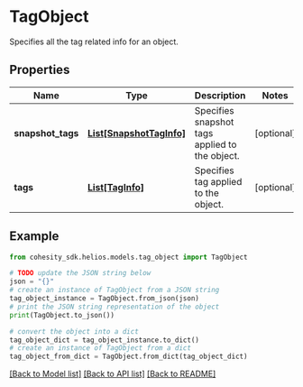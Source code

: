 # TagObject

Specifies all the tag related info for an object.

## Properties

Name | Type | Description | Notes
------------ | ------------- | ------------- | -------------
**snapshot_tags** | [**List[SnapshotTagInfo]**](SnapshotTagInfo.md) | Specifies snapshot tags applied to the object. | [optional] 
**tags** | [**List[TagInfo]**](TagInfo.md) | Specifies tag applied to the object. | [optional] 

## Example

```python
from cohesity_sdk.helios.models.tag_object import TagObject

# TODO update the JSON string below
json = "{}"
# create an instance of TagObject from a JSON string
tag_object_instance = TagObject.from_json(json)
# print the JSON string representation of the object
print(TagObject.to_json())

# convert the object into a dict
tag_object_dict = tag_object_instance.to_dict()
# create an instance of TagObject from a dict
tag_object_from_dict = TagObject.from_dict(tag_object_dict)
```
[[Back to Model list]](../README.md#documentation-for-models) [[Back to API list]](../README.md#documentation-for-api-endpoints) [[Back to README]](../README.md)


